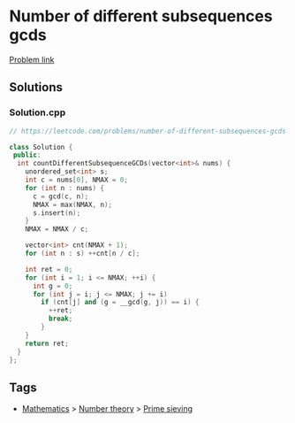 # Number of different subsequences gcds

[Problem link](https://leetcode.com/problems/number-of-different-subsequences-gcds)

## Solutions


### Solution.cpp
```cpp
// https://leetcode.com/problems/number-of-different-subsequences-gcds

class Solution {
 public:
  int countDifferentSubsequenceGCDs(vector<int>& nums) {
    unordered_set<int> s;
    int c = nums[0], NMAX = 0;
    for (int n : nums) {
      c = gcd(c, n);
      NMAX = max(NMAX, n);
      s.insert(n);
    }
    NMAX = NMAX / c;

    vector<int> cnt(NMAX + 1);
    for (int n : s) ++cnt[n / c];

    int ret = 0;
    for (int i = 1; i <= NMAX; ++i) {
      int g = 0;
      for (int j = i; j <= NMAX; j += i)
        if (cnt[j] and (g = __gcd(g, j)) == i) {
          ++ret;
          break;
        }
    }
    return ret;
  }
};
```
## Tags

* [Mathematics](/Collections/mathematics.md#mathematics) > [Number theory](/Collections/mathematics.md#number-theory) > [Prime sieving](/Collections/mathematics.md#prime-sieving)
